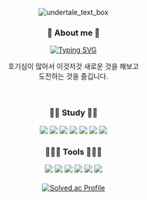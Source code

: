 <div align="center">


  ![undertale_text_box](https://github.com/Yeonji-Noob/Yeonji-Noob/assets/121682565/75a03946-584d-4f3f-b0b7-b6cab3519881)
  

  
  <h3>🐣 About me 🐣</h3>
  
[![Typing SVG](https://readme-typing-svg.demolab.com?font=Fira+Code&size=15&pause=1000&color=13F799&width=375&lines=%3Cp%3EI'm+studying+front-end+development%3C%2Fp%3E)](https://git.io/typing-svg)
  
  호기심이 많아서 이것저것 새로운 것을 해보고 
  </br>
  도전하는 것을 즐깁니다.
  </br>

  
  </br> 
  

  <h3>🌼🌼 Study 🌼🌼</h3>
  <p>
  <img src="https://img.shields.io/badge/HTML5-E34F26?style=for-the-badge&logo=HTML5&logoColor=white"/>
  <img src="https://img.shields.io/badge/CSS3-1572B6?style=for-the-badge&logo=CSS3&logoColor=white"/>
  <img src="https://img.shields.io/badge/Javascript-black?style=for-the-badge&logo=javascript&logoColor=F7DF1E"/>
<!--   <img src="https://img.shields.io/badge/JQuery-lightgray?style=for-the-badge&logo=jquery&logoColor=0769AD"/>
  <img src="https://img.shields.io/badge/Vue-4FC08D?style=for-the-badge&logo=vue.js&logoColor=white"/> -->
  <img src="https://img.shields.io/badge/React-white?style=for-the-badge&logo=react&logoColor=61DAFB"/>
  <img src="https://img.shields.io/badge/typescript-3178C6?style=for-the-badge&logo=typescript&logoColor=white"/>
  <img src="https://img.shields.io/badge/SCSS-CC6699?style=for-the-badge&logo=SASS&logoColor=white"/>
  <img src="https://img.shields.io/badge/styledcomponents-DB7093?style=for-the-badge&logo=styledcomponents&logoColor=white"/>
  </p>




  <h3>🔧🔨🧰 Tools 🧰🔨🔧</h3>
  <img src="https://img.shields.io/badge/VScode-007ACC?style=for-the-badge&logo=visualstudiocode&logoColor=white"/>
  <img src="https://img.shields.io/badge/Figma-F24E1E?style=for-the-badge&logo=figma&logoColor=white"/>
  <img src="https://img.shields.io/badge/Adobe Photoshop-31A8FF?style=for-the-badge&logo=adobephotoshop&logoColor=white"/>
  <img src="https://img.shields.io/badge/Adobe Illustrator-FF9A00?style=for-the-badge&logo=Adobe Illustrator&logoColor=white"/>
  <img src="https://img.shields.io/badge/notion-000000?style=for-the-badge&logo=notion&logoColor=white"/>
  <img src="https://img.shields.io/badge/canva-00C4CC?style=for-the-badge&logo=canva&logoColor=white"/>
  
  
  ####
  
  
  
  [![Solved.ac Profile](http://mazassumnida.wtf/api/v2/generate_badge?boj=rhcp3885)](https://solved.ac/rhcp3885/)
  </br>
   
  ###


</div>






